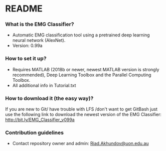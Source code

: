 # README #

### What is the EMG Classifier? ###
* Automatic EMG classification tool using a pretrained deep learning neural network (AlexNet).
* Version: 0.99a

### How to set it up? ###
* Requires MATLAB (2018b or newer, newest MATLAB version is strongly recommended), Deep Learning Toolbox and the Parallel Computing Toolbox.
* All additional info in Tutorial.txt

### How to download it (the easy way)? ###
If you are new to Git/ have trouble with LFS /don't want to get GitBash just use the following link to download the newest version of the EMG Classifier: http://bit.ly/EMG_Classifier_v099a

### Contribution guidelines ###
* Contact repository owner and admin: Riad.Akhundov@uon.edu.au

